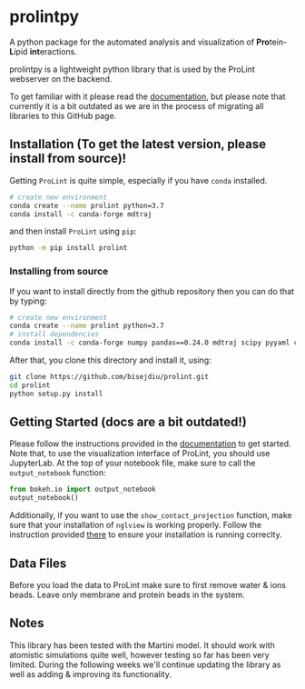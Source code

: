 # prolintpy
A python package for the automated analysis and visualization of **Pro**tein-**L**ipid **int**eractions.


prolintpy is a lightweight python library that is used by the ProLint webserver on the backend. 

To get familiar with it please read the <a href="https://prolint.readthedocs.io" target="_blank">documentation</a>, but please note that currently it is a bit outdated as we are in the process of migrating all libraries to this GitHub page. 

## Installation (To get the latest version, please install from source)! 

Getting `ProLint` is quite simple, especially if you have `conda` installed. 

```sh
# create new environment
conda create --name prolint python=3.7
conda install -c conda-forge mdtraj
```
and then install `ProLint` using `pip`: 
```sh
python -m pip install prolint 
```

### Installing from source
If you want to install directly from the github repository then you can do that by typing: 

```sh
# create new environment
conda create --name prolint python=3.7
# install dependencies
conda install -c conda-forge numpy pandas==0.24.0 mdtraj scipy pyyaml colorcet bokeh==1.4.0 networkx nglview==2.7.7 matplotlib jupyterlab
```

After that, you clone this directory and install it, using: 

```sh
git clone https://github.com/bisejdiu/prolint.git
cd prolint
python setup.py install
```

## Getting Started (docs are a bit outdated!) 

Please follow the instructions provided in the <a href="https://prolint.readthedocs.io" target="_blank">documentation</a> to get started. Note that, to use the visualization interface of ProLint, 
you should use JupyterLab. At the top of your notebook file, make sure to call the `output_notebook` function: 

```python
from bokeh.io import output_notebook
output_notebook()
```

Additionally, if you want to use the `show_contact_projection` function, make sure that your installation of `nglview` is working properly. 
Follow the instruction provided <a href="https://github.com/nglviewer/nglview" target="_blank">there</a> to ensure your installation is running correclty.

## Data Files
Before you load the data to ProLint make sure to first remove water & ions beads. Leave only membrane and protein beads in the system. 

## Notes
This library has been tested with the Martini model. It should work with atomistic simulations quite well, however testing so far has been very limited. 
During the following weeks we'll continue updating the library as well as adding & improving its functionality. 
